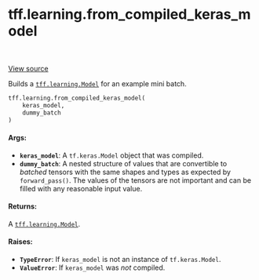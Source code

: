 <div itemscope itemtype="http://developers.google.com/ReferenceObject">
<meta itemprop="name" content="tff.learning.from_compiled_keras_model" />
<meta itemprop="path" content="Stable" />
</div>

# tff.learning.from_compiled_keras_model

<table class="tfo-notebook-buttons tfo-api" align="left">
</table>

<a target="_blank" href="http://github.com/tensorflow/federated/tree/master/tensorflow_federated/python/learning/keras_utils.py">View
source</a>

Builds a
<a href="../../tff/learning/Model.md"><code>tff.learning.Model</code></a> for an
example mini batch.

```python
tff.learning.from_compiled_keras_model(
    keras_model,
    dummy_batch
)
```

<!-- Placeholder for "Used in" -->

#### Args:

*   <b>`keras_model`</b>: A `tf.keras.Model` object that was compiled.
*   <b>`dummy_batch`</b>: A nested structure of values that are convertible to
    *batched* tensors with the same shapes and types as expected by
    `forward_pass()`. The values of the tensors are not important and can be
    filled with any reasonable input value.

#### Returns:

A <a href="../../tff/learning/Model.md"><code>tff.learning.Model</code></a>.

#### Raises:

*   <b>`TypeError`</b>: If `keras_model` is not an instance of `tf.keras.Model`.
*   <b>`ValueError`</b>: If `keras_model` was *not* compiled.
